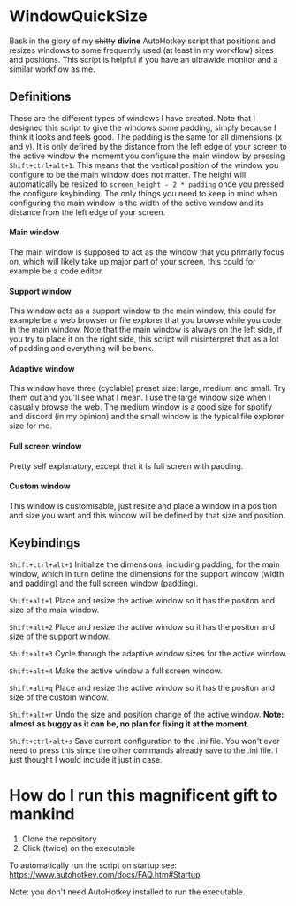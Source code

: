 # WindowQuickSize
Bask in the glory of my ~~shitty~~ **divine** AutoHotkey script that positions and resizes windows to some frequently used (at least in my workflow) sizes and positions. This script is helpful if you have an ultrawide monitor and a similar workflow as me. 

## Definitions
These are the different types of windows I have created. Note that I designed this script to give the windows some padding, simply because I think it looks and feels good. The padding is the same for all dimensions (x and y). It is only defined by the distance from the left edge of your screen to the active window the momemt you configure the main window by pressing `Shift+ctrl+alt+1`. This means that the vertical position of the window you configure to be the main window does not matter. The height will automatically be resized to `screen_height - 2 * padding` once you pressed the configure keybinding. The only things you need to keep in mind when configuring the main window is the width of the active window and its distance from the left edge of your screen.
#### Main window
The main window is supposed to act as the window that you primarly focus on, which will likely take up major part of your screen, this could for example be a code editor.

#### Support window
This window acts as a support window to the main window, this could for example be a web browser or file explorer that you browse while you code in the main window. Note that the main window is always on the left side, if you try to place it on the right side, this script will misinterpret that as a lot of padding and everything will be bonk.

#### Adaptive window
This window have three (cyclable) preset size: large, medium and small. Try them out and you'll see what I mean. I use the large window size when I casually browse the web. The medium window is a good size for spotify and discord (in my opinion) and the small window is the typical file explorer size for me.

#### Full screen window
Pretty self explanatory, except that it is full screen with padding.

#### Custom window
This window is customisable, just resize and place a window in a position and size you want and this window will be defined by that size and position.

## Keybindings
`Shift+ctrl+alt+1`
Initialize the dimensions, including padding, for the main window, which in turn define the dimensions for the support window (width and padding) and the full screen window (padding).  

`Shift+alt+1`
Place and resize the active window so it has the positon and size of the main window.

`Shift+alt+2`
Place and resize the active window so it has the positon and size of the support window.
 
`Shift+alt+3`
Cycle through the adaptive window sizes for the active window.

`Shift+alt+4`
Make the active window a full screen window.

`Shift+alt+q`
Place and resize the active window so it has the positon and size of the custom window.

`Shift+alt+r`
Undo the size and position change of the active window. **Note: almost as buggy as it can be, no plan for fixing it at the moment.**

`Shift+ctrl+alt+s`
Save current configuration to the .ini file. You won't ever need to press this since the other commands already save to the .ini file. I just thought I would include it just in case. 

# How do I run this magnificent gift to mankind
1. Clone the repository
2. Click (twice) on the executable 

To automatically run the script on startup see: https://www.autohotkey.com/docs/FAQ.htm#Startup

Note: you don't need AutoHotkey installed to run the executable.

